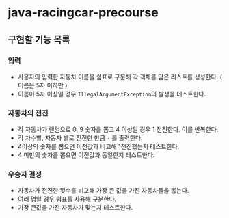 # java-racingcar-precourse

## 구현할 기능 목록

### 입력

- 사용자의 입력한 자동차 이름을 쉼표로 구분해 각 객체를 담은 리스트를 생성한다. ( 이름은 5자 이하만 )
- 이름이 5자 이상일 경우 `IllegalArgumentException`의 발생을 테스트한다.

### 자동차의 전진

- 각 자동차가 랜덤으로 0, 9 숫자를 뽑고 4 이상일 경우 1 전진한다. 이를 반복한다.
- 각 차수별, 자동차 별로 전진한 만큼 `-` 를 출력한다.
- 4이상의 숫자를 뽑으면 이전값과 비교해 1전진했는지 테스트한다.
- 4 미만의 숫자를 뽑으면 이전값과 동일한지 테스트한다.

### 우승자 결정

- 자동차가 전진한 횟수를 비교해 가장 큰 값을 가진 자동차들을 뽑는다.
- 여러 명일 경우 쉼표를 사용해 구분한다.
- 가장 큰값을 가진 자동차가 맞는지 테스트한다.